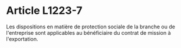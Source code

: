 # Article L1223-7

Les dispositions en matière de protection sociale de la branche ou de l'entreprise sont applicables au bénéficiaire du contrat de mission à l'exportation.